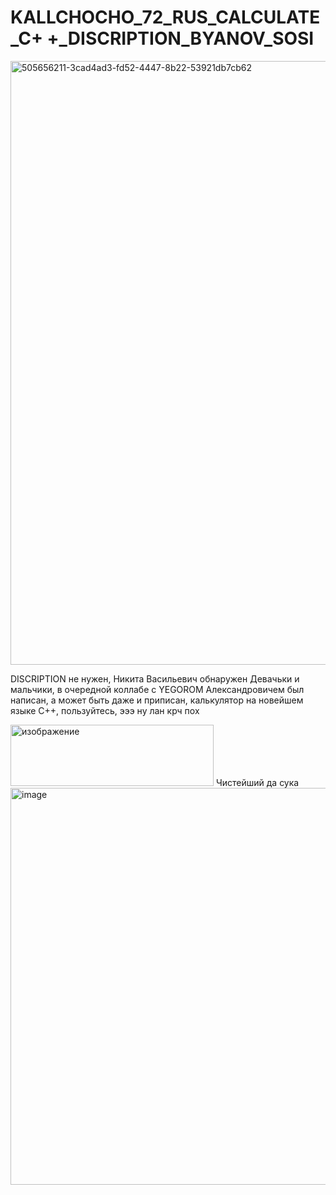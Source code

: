 # KALLCHOCHO_72_RUS_CALCULATE_C+ +_DISCRIPTION_BYANOV_SOSI

<img width="1280" height="966" alt="505656211-3cad4ad3-fd52-4447-8b22-53921db7cb62" src="https://github.com/user-attachments/assets/0aec0e83-0768-4e4b-9b5a-eb679c6a6736" />

DISCRIPTION не нужен, Никита Васильевич обнаружен
Девачьки и мальчики, в очередной коллабе с YEGOROM Александровичем был написан, а может быть даже и приписан, калькулятор на новейшем языке C++, пользуйтесь, эээ ну лан крч пох

<img width="325" height="98" alt="изображение" src="https://github.com/user-attachments/assets/782f84e9-c225-42cd-b394-bb1b0fd2d260" />
Чистейший да сука


<img width="735" height="635" alt="image" src="https://github.com/user-attachments/assets/8a825e85-4c1d-461c-85c7-c529c48f8225" />
